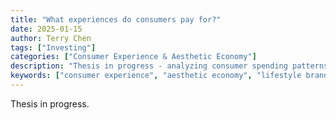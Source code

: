 ```yaml
---
title: "What experiences do consumers pay for?"
date: 2025-01-15
author: Terry Chen
tags: ["Investing"]
categories: ["Consumer Experience & Aesthetic Economy"]
description: "Thesis in progress - analyzing consumer spending patterns on experiences, aesthetics, and lifestyle enhancement."
keywords: ["consumer experience", "aesthetic economy", "lifestyle brands", "experience economy", "consumer behavior"]
---
```


Thesis in progress.